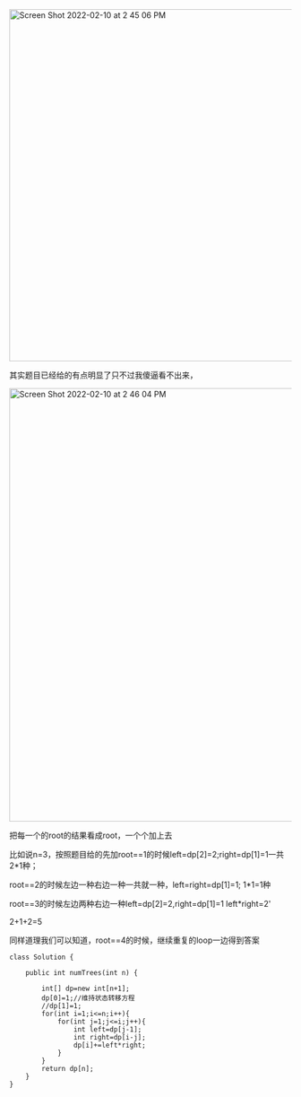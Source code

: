 <img width="628" alt="Screen Shot 2022-02-10 at 2 45 06 PM" src="https://user-images.githubusercontent.com/59748598/153509349-b4272c91-4f23-493b-ad38-d265b377fec5.png">

其实题目已经给的有点明显了只不过我傻逼看不出来，

<img width="773" alt="Screen Shot 2022-02-10 at 2 46 04 PM" src="https://user-images.githubusercontent.com/59748598/153509482-72772f03-0041-48ff-9e44-db80271b9b3f.png">

把每一个的root的结果看成root，一个个加上去

比如说n=3，按照题目给的先加root==1的时候left=dp[2]=2;right=dp[1]=1一共2*1种；  

root==2的时候左边一种右边一种一共就一种，left=right=dp[1]=1; 1*1=1种

root==3的时候左边两种右边一种left=dp[2]=2,right=dp[1]=1 left*right=2'

2+1+2=5

同样道理我们可以知道，root==4的时候，继续重复的loop一边得到答案

 
```` 
class Solution {
    
    public int numTrees(int n) {
        
        int[] dp=new int[n+1];
        dp[0]=1;//维持状态转移方程
        //dp[1]=1;
        for(int i=1;i<=n;i++){
            for(int j=1;j<=i;j++){
                int left=dp[j-1];
                int right=dp[i-j];
                dp[i]+=left*right;
            }
        }
        return dp[n];  
    }  
}
````




